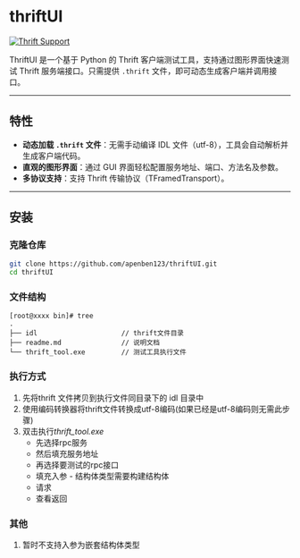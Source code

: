 # thriftUI

[![Thrift Support](https://img.shields.io/badge/thrift-supported-green)](https://thrift.apache.org/)

ThriftUI 是一个基于 Python 的 Thrift 客户端测试工具，支持通过图形界面快速测试 Thrift 服务端接口。只需提供 `.thrift` 文件，即可动态生成客户端并调用接口。

---

## 特性

- **动态加载 `.thrift` 文件**：无需手动编译 IDL 文件（utf-8），工具会自动解析并生成客户端代码。
- **直观的图形界面**：通过 GUI 界面轻松配置服务地址、端口、方法名及参数。
- **多协议支持**：支持 Thrift 传输协议（TFramedTransport）。
---

## 安装

### 克隆仓库
```bash
git clone https://github.com/apenben123/thriftUI.git
cd thriftUI
```

### 文件结构

```shell
[root@xxxx bin]# tree
.
├── idl                     // thrift文件目录
├── readme.md               // 说明文档
└── thrift_tool.exe         // 测试工具执行文件
```

### 执行方式
1. 先将thrift 文件拷贝到执行文件同目录下的 idl 目录中
2. 使用编码转换器将thrift文件转换成utf-8编码(如果已经是utf-8编码则无需此步骤)
3. 双击执行*thrift_tool.exe*
   - 先选择rpc服务
   - 然后填充服务地址
   - 再选择要测试的rpc接口
   - 填充入参 - 结构体类型需要构建结构体
   - 请求
   - 查看返回

### 其他
1. 暂时不支持入参为嵌套结构体类型
